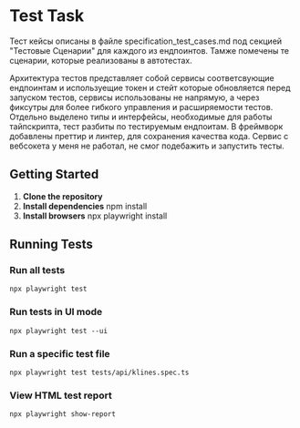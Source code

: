 # Test Task
Тест кейсы описаны в файле specification_test_cases.md под секцией "Тестовые Сценарии" для каждого из ендпоинтов. Тамже помечены те сценарии, которые реализованы в автотестах.

Архитектура тестов представляет собой сервисы соответсвующие ендпоинтам и используещие токен и стейт которые обновляется перед запуском тестов, сервисы использованы не напрямую, а через фиксутры для более гибкого управления и расширяемости тестов. Отдельно выделено типы и интерфейсы, необходимые для работы тайпскрипта, тест разбиты по тестируемым ендпоитам. В фреймворк добавлены преттир и линтер, для сохранения качества кода.
Сервис с вебсокета у меня не работал, не смог подебажить и запустить тесты.
## Getting Started

1. **Clone the repository**
2. **Install dependencies**
    npm install
3. **Install browsers**
    npx playwright install
## Running Tests

### Run all tests
    npx playwright test

### Run tests in UI mode
    npx playwright test --ui

### Run a specific test file
    npx playwright test tests/api/klines.spec.ts


### View HTML test report
    npx playwright show-report